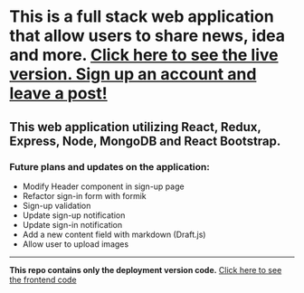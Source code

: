 # This is a full stack web application that allow users to share news, idea and more. [Click here to see the live version. Sign up an account and leave a post!](https://full-stack-blog-sharing.herokuapp.com/)
## This web application utilizing React, Redux, Express, Node, MongoDB and React Bootstrap.



### Future plans and updates on the application:
 - Modify Header component in sign-up page
 - Refactor sign-in form with formik
 - Sign-up validation
 - Update sign-up notification
 - Update sign-in notification
 - Add a new content field with markdown (Draft.js)
 - Allow user to upload images


---
**This repo contains only the deployment version code.** [Click here to see the frontend code](https://github.com/HangCcZ/Full-Stack-Blog-Sharing-Frontend)
